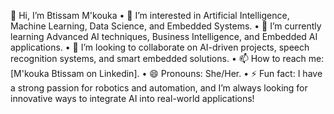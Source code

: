 👋 Hi, I’m Btissam M'kouka
  •	👀 I’m interested in Artificial Intelligence, Machine Learning, Data Science, and Embedded Systems.
	•	🌱 I’m currently learning Advanced AI techniques, Business Intelligence, and Embedded AI applications.
	•	💞️ I’m looking to collaborate on AI-driven projects, speech recognition systems, and smart embedded solutions.
	•	📫 How to reach me: [M'kouka Btissam on Linkedin].
	•	😄 Pronouns: She/Her.
	•	⚡ Fun fact: I have a strong passion for robotics and automation, and I’m always looking for innovative ways to integrate AI into real-world applications!

<!---
btissammkouka/btissammkouka is a ✨ special ✨ repository because its `README.md` (this file) appears on your GitHub profile.
You can click the Preview link to take a look at your changes.
--->
